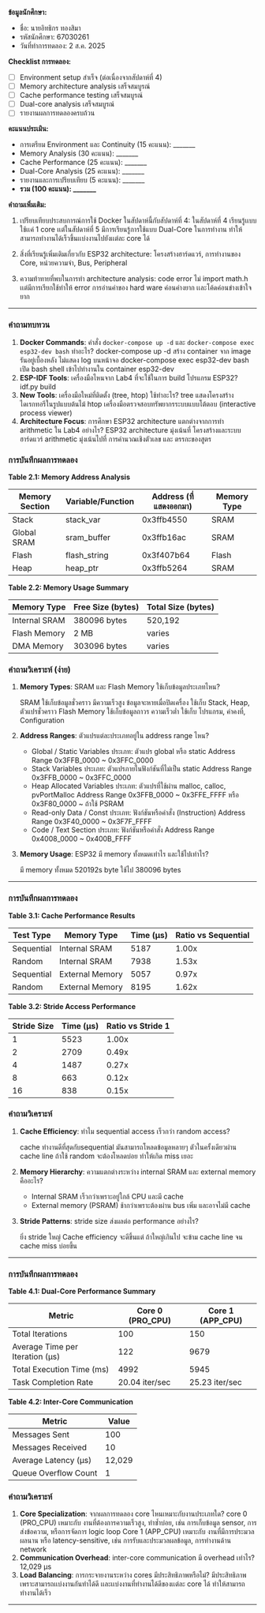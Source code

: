 **ข้อมูลนักศึกษา:**
- ชื่อ: นายอิทธิกร ทองสิมา 
- รหัสนักศึกษา: 67030261
- วันที่ทำการทดลอง: 2 ส.ค. 2025

**Checklist การทดลอง:**
- [ ] Environment setup สำเร็จ (ต่อเนื่องจากสัปดาห์ที่ 4)
- [ ] Memory architecture analysis เสร็จสมบูรณ์
- [ ] Cache performance testing เสร็จสมบูรณ์
- [ ] Dual-core analysis เสร็จสมบูรณ์
- [ ] รายงานผลการทดลองครบถ้วน

**คะแนนประเมิน:**
- การเตรียม Environment และ Continuity (15 คะแนน): _______
- Memory Analysis (30 คะแนน): _______
- Cache Performance (25 คะแนน): _______
- Dual-Core Analysis (25 คะแนน): _______
- รายงานและการเปรียบเทียบ (5 คะแนน): _______
- **รวม (100 คะแนน): _______**

**คำถามเพิ่มเติม:**
1. เปรียบเทียบประสบการณ์การใช้ Docker ในสัปดาห์นี้กับสัปดาห์ที่ 4:
   ในสัปดาห์ที่ 4 เรียนรู้เเบบใช้เเค่ 1 core เเต่ในสัปดาห์ที่ 5 มีการเรียนรู้การใช้แบบ Dual-Core ในการทำงาน ทำให้สามารถทำงานได้เร็วขึ้นเเบ่งงานไปยังเเต่ละ core ได้

2. สิ่งที่เรียนรู้เพิ่มเติมเกี่ยวกับ ESP32 architecture:
  โครงสร้างฮาร์ดแวร์, การทำงานของ Core, หน่วยความจำ, Bus, Peripheral

3. ความท้าทายที่พบในการทำ architecture analysis:
   code error ไม่ import math.h เเต่มีการเรียกใช้ทำให้ error
   การอ่านค่าของ hard ware ค่อนค่างยาก เเละโค้ดค่อนข่างเข้าใจยาก
---

### คำถามทบทวน

1. **Docker Commands**: คำสั่ง `docker-compose up -d` และ `docker-compose exec esp32-dev bash` ทำอะไร?
docker-compose up -d สร้าง container จาก image รันอยู่เบื้องหลัง ไม่แสดง log บนหน้าจอ
docker-compose exec esp32-dev bash 	เปิด bash shell เข้าไปทำงานใน container esp32-dev
2. **ESP-IDF Tools**: เครื่องมือไหนจาก Lab4 ที่จะใช้ในการ build โปรแกรม ESP32?
idf.py build 
3. **New Tools**: เครื่องมือใหม่ที่ติดตั้ง (tree, htop) ใช้ทำอะไร?
tree	แสดงโครงสร้างไดเรกทอรีในรูปแบบต้นไม้
htop	เครื่องมือตรวจสอบทรัพยากรระบบแบบโต้ตอบ (interactive process viewer)
4. **Architecture Focus**: การศึกษา ESP32 architecture แตกต่างจากการทำ arithmetic ใน Lab4 อย่างไร?
ESP32 architecture มุ่งเน้นที่ โครงสร้างและระบบฮาร์ดแวร์ 
arithmetic มุ่งเน้นไปที่ การคำนวณเชิงตัวเลข และ ตรรกะของสูตร

### การบันทึกผลการทดลอง 

**Table 2.1: Memory Address Analysis**

| Memory Section | Variable/Function | Address (ที่แสดงออกมา) | Memory Type |
|----------------|-------------------|----------------------|-------------|
| Stack | stack_var | 0x3ffb4550 | SRAM |
| Global SRAM | sram_buffer | 0x3ffb16ac | SRAM |
| Flash | flash_string | 0x3f407b64 | Flash |
| Heap | heap_ptr | 0x3ffb5264 | SRAM |

**Table 2.2: Memory Usage Summary**

| Memory Type | Free Size (bytes) | Total Size (bytes) |
|-------------|-------------------|--------------------|
| Internal SRAM | 380096 bytes | 520,192 |
| Flash Memory | 2 MB | varies |
| DMA Memory | 303096 bytes| varies |

### คำถามวิเคราะห์ (ง่าย)

1. **Memory Types**: SRAM และ Flash Memory ใช้เก็บข้อมูลประเภทไหน?

    SRAM ใช้เก็บข้อมูลชั่วคราว มีความเร็วสูง ข้อมูลจะหายเมื่อปิดเครื่อง 	ใช้เก็บ Stack, Heap, ตัวแปรชั่วคราว
   	Flash Memory ใช้เก็บข้อมูลถาวร ความเร็วต่ำ ใช้เก็บ โปรแกรม, ค่าคงที่, Configuration
2. **Address Ranges**: ตัวแปรแต่ละประเภทอยู่ใน address range ไหน?

   - Global / Static Variables ประเภท: ตัวแปร global หรือ static Address Range  0x3FFB_0000 ~ 0x3FFC_0000
   - Stack Variables ประเภท: ตัวแปรภายในฟังก์ชันที่ไม่เป็น static Address Range 0x3FFB_0000 ~ 0x3FFC_0000
   - Heap Allocated Variables ประเภท: ตัวแปรที่ใช้ผ่าน malloc, calloc, pvPortMalloc Address Range 0x3FFB_0000 ~ 0x3FFE_FFFF หรือ 0x3F80_0000 ~ ถ้าใช้ PSRAM
   - Read-only Data / Const ประเภท: ฟังก์ชันหรือคำสั่ง (Instruction) Address Range 0x3F40_0000 ~ 0x3F7F_FFFF
   - Code / Text Section ประเภท: ฟังก์ชันหรือคำสั่ง Address Range 0x4008_0000 ~ 0x400B_FFFF
   
3. **Memory Usage**: ESP32 มี memory ทั้งหมดเท่าไร และใช้ไปเท่าไร?

    มี memory ทั้งหมด 520192s byte ใช้ไป 380096 bytes

---


### การบันทึกผลการทดลอง

**Table 3.1: Cache Performance Results**

| Test Type | Memory Type | Time (μs) | Ratio vs Sequential |
|-----------|-------------|-----------|-------------------|
| Sequential | Internal SRAM | 5187 | 1.00x |
| Random | Internal SRAM | 7938 | 1.53x |
| Sequential | External Memory | 5057 | 0.97x |
| Random | External Memory | 8195 | 1.62x |

**Table 3.2: Stride Access Performance**

| Stride Size | Time (μs) | Ratio vs Stride 1 |
|-------------|-----------|------------------|
| 1 | 5523 | 1.00x |
| 2 | 2709 | 0.49x |
| 4 | 1487 | 0.27x |
| 8 | 663 | 0.12x |
| 16 | 838 | 0.15x |

### คำถามวิเคราะห์

1. **Cache Efficiency**: ทำไม sequential access เร็วกว่า random access?

    cache ทำงานดีที่สุดกับsequential มันสามารถโหลดข้อมูลหลายๆ ตัวในครั้งเดียวผ่าน cache line ถ้าใช้ random จะต้องโหลดบ่อย ทำให้เกิด miss เยอะ
2. **Memory Hierarchy**: ความแตกต่างระหว่าง internal SRAM และ external memory คืออะไร?

   - Internal SRAM เร็วกว่าเพราะอยู่ใกล้ CPU และมี cache
   - External memory (PSRAM) ช้ากว่าเพราะต้องผ่าน bus เพิ่ม และอาจไม่มี cache
3. **Stride Patterns**: stride size ส่งผลต่อ performance อย่างไร?

   ยิ่ง stride ใหญ่ Cache efficiency จะดีขึ้นแต่ ถ้าใหญ่เกินไป จะข้าม cache line จน cache miss บ่อยขึ้น

---

### การบันทึกผลการทดลอง

**Table 4.1: Dual-Core Performance Summary**

| Metric | Core 0 (PRO_CPU) | Core 1 (APP_CPU) |
|--------|-------------------|-------------------|
| Total Iterations | 100 | 150 |
| Average Time per Iteration (μs) | 122 | 9679 |
| Total Execution Time (ms) | 4992 | 5945 |
| Task Completion Rate | 20.04 iter/sec	 | 25.23 iter/sec|

**Table 4.2: Inter-Core Communication**

| Metric | Value |
|--------|-------|
| Messages Sent | 100 |
| Messages Received | 10 |
| Average Latency (μs) | 12,029 |
| Queue Overflow Count | 1 |

### คำถามวิเคราะห์

1. **Core Specialization**: จากผลการทดลอง core ไหนเหมาะกับงานประเภทใด?
core 0 (PRO_CPU) เหมาะกับ งานที่ต้องการความเร็วสูง, ทำซ้ำบ่อย, เช่น การเก็บข้อมูล sensor, การส่งข้อความ, หรือการจัดการ logic loop
Core 1 (APP_CPU) เหมาะกับ งานที่มีการประมวลผลนาน หรือ latency-sensitive, เช่น การรับและประมวลผลข้อมูล, การทำงานด้าน network
2. **Communication Overhead**: inter-core communication มี overhead เท่าไร?
12,029 μs
3. **Load Balancing**: การกระจายงานระหว่าง cores มีประสิทธิภาพหรือไม่?
มีประสิทธิภาพเพราะสามารถเเบ่งงานกันทำได้ดี เเละเเบ่งงานที่ทำงานได้ดีของเเต่ละ core ได้ ทำให้สามารถทำงานได้เร็ว
---

